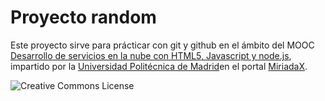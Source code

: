 # Proyecto random

Este proyecto sirve para prácticar con git y github en el ámbito del MOOC [Desarrollo de servicios en la nube con HTML5, Javascript y node.js](https://www.miriadax.net/web/javascript-node-js/inicio), impartido por la [Universidad Politécnica de Madrid](http://www.upm.es/institucional)en el portal [MiriadaX](https://www.miriadax.net/home).

![Creative Commons License](http://i.creativecommons.org/l/by-sa/3.0/88x31.png)


